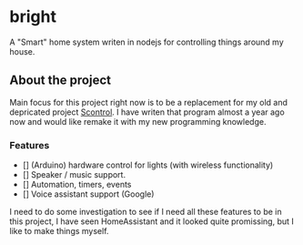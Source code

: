# bright
A "Smart" home system writen in nodejs for controlling things around my house.

## About the project
Main focus for this project right now is to be a replacement for my old and depricated project [Scontrol](github.com/ElectroGamez/scontrol). I have writen that program almost a year ago now and would like remake it with my new programming knowledge.

### Features
- [] (Arduino) hardware control for lights (with wireless functionality)
- [] Speaker / music support.
- [] Automation, timers, events
- [] Voice assistant support (Google)

I need to do some investigation to see if I need all these features to be in this project, I have seen HomeAssistant and it looked quite promissing, but I like to make things myself.
